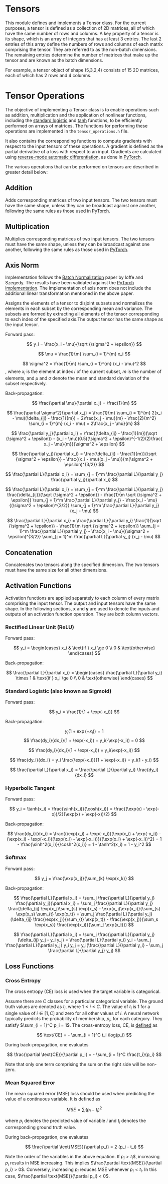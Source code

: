# Tensors

This module defines and implements a Tensor class. For the current purposes, a tensor is defined as a collection of 2D matrices, all of which have the same number of rows and columns. A key property of a tensor is its shape, which is an array of integers that has at least 3 entries. The last 2 entries of this array define the numbers of rows and columns of each matrix comprising the tensor. They are referred to as the non-batch dimensions. The remaining entries determine the number of matrices that make up the tensor and are known as the batch dimensions.

For example, a tensor object of shape (5,3,2,4) consists of 15 2D matrices, each of which has 2 rows and 4 columns.

# Tensor Operations

The objective of implementing a Tensor class is to enable operations such as addition, multiplication and the application of nonlinear functions, including the [standard logistic](https://en.wikipedia.org/wiki/Logistic_function) and [tanh](https://en.wikipedia.org/wiki/Tanh) functions, to be efficiently performed on arrays of matrices. The functions for performing these operations are implemented in the `tensor_operations.h` file.

It also contains the corresponding functions to compute gradients with respect to the input tensors of these operations. A gradient is defined as the partial derivative of a loss with respect to an input. Gradients are calculated using [reverse-mode automatic differentiation](https://en.wikipedia.org/wiki/Automatic_differentiation), as done in [PyTorch](https://pytorch.org/docs/stable/notes/autograd.html).

The various operations that can be performed on tensors are described in greater detail below:

## Addition

Adds corresponding matrices of two input tensors. The two tensors must have the same shape, unless they can be broadcast against one another, following the same rules as those used in [PyTorch](https://pytorch.org/docs/stable/notes/broadcasting.html).

## Multiplication

Multiplies corresponding matrices of two input tensors. The two tensors must have the same shape, unless they can be broadcast against one another, following the same rules as those used in [PyTorch](https://pytorch.org/docs/stable/notes/broadcasting.html).


## Axis Norm

Implementation follows the [Batch Normalization](https://arxiv.org/pdf/1502.03167.pdf) paper by Ioffe and Szegedy. The results have been validated against the [PyTorch implementation](https://docs.pytorch.org/docs/stable/generated/torch.nn.BatchNorm2d.html). The implementation of axis norm does not include the additional linear transformation mentioned in the above paper.

Assigns the elements of a tensor to disjoint subsets and normalizes the elements in each subset by the corresponding mean and variance. The subsets are formed by extracting all elements of the tensor corresponding to each index of the specified axis.The output tensor has the same shape as the input tensor.

Forward pass:

$$
y_i = \frac{x_i - \mu}{\sqrt {\sigma^2 + \epsilon}}
$$

$$
\mu = \frac{1}{m} \sum_{i = 1}^{m} x_i
$$

$$
\sigma^2 = \frac{1}{m} \sum_{i = 1}^{m} (x_i - \mu)^2
$$
, where $x_i$ is the element at index $i$ of the current subset, $m$ is the number of elements, and $\mu$ and $\sigma$ denote the mean and standard deviation of the subset respectively.

Back-propagation:


$$
\frac{\partial \mu}{\partial x_j} = \frac{1}{m}
$$

$$
\frac{\partial \sigma^2}{\partial x_j} = \frac{1}{m} \sum_{i = 1}^{m} 2(x_i - \mu)(\delta_{ij} - \frac{1}{m}) = 2\frac{x_j - \mu}{m} - \frac{2}{m^2} \sum_{i = 1}^{m} (x_i - \mu) = 2\frac{x_j - \mu}{m}
$$

$$
\frac{\partial y_j}{\partial x_i} = \frac{(\delta_{ij} - \frac{1}{m})(\sqrt {\sigma^2 + \epsilon}) - (x_i - \mu)(0.5)(\sigma^2 + \epsilon)^{-1/2}(2)\frac{ x_j - \mu}{m}}{\sigma^2 + \epsilon}
$$

$$
\frac{\partial y_j}{\partial x_i} = \frac{\delta_{ij} - \frac{1}{m}}{\sqrt {\sigma^2 + \epsilon}} - \frac{(x_i - \mu)(x_j - \mu)}{m(\sigma^2 + \epsilon)^{3/2}}
$$

$$
\frac{\partial L}{\partial x_i} = \sum_{j = 1}^m \frac{\partial L}{\partial y_j} \frac{\partial y_j}{\partial x_i}
$$


$$
\frac{\partial L}{\partial x_i} = \sum_{j = 1}^m \frac{\partial L}{\partial y_j} \frac{\delta_{ij}}{\sqrt {\sigma^2 + \epsilon}} - \frac{1}{m \sqrt {\sigma^2 + \epsilon}} \sum_{j = 1}^m \frac{\partial L}{\partial y_j} -  \frac{x_i - \mu}{(\sigma^2 + \epsilon)^{3/2}} \sum_{j = 1}^m \frac{\partial L}{\partial y_j} (x_j - \mu)
$$

$$
\frac{\partial L}{\partial x_i} = \frac{\partial L}{\partial y_i} \frac{1}{\sqrt {\sigma^2 + \epsilon}} - \frac{1}{m \sqrt {\sigma^2 + \epsilon}} \sum_{j = 1}^m \frac{\partial L}{\partial y_j} -  \frac{x_i - \mu}{(\sigma^2 + \epsilon)^{3/2}} \sum_{j = 1}^m \frac{\partial L}{\partial y_j} (x_j - \mu)
$$
## Concatenation

Concatenates two tensors along the specified dimension. The two tensors must have the same size for all other dimensions.

## Activation Functions

Activation functions are applied separately to each column of every matrix comprising the input tensor. The output and input tensors have the same shape. In the following sections, $\mathbf{x}$ and $\mathbf{y}$ are used to denote the inputs and outputs of an activation function operation. They are both column vectors.

### Rectified Linear Unit (ReLU)

Forward pass:

$$
y_i = \begin{cases}
x_i & \text{if } x_i \ge 0 \\
0 & \text{otherwise}
\end{cases}
$$

Back-propagation:

$$
\frac{\partial L}{\partial x_i} = \begin{cases}
\frac{\partial L}{\partial y_i} \times 1 & \text{if } x_i \ge 0 \\
0 & \text{otherwise}
\end{cases}
$$

### Standard Logistic (also known as Sigmoid)

Forward pass:

$$
y_i = \frac{1}{1 + \exp(-x_i)}
$$

Back-propagation:


$$
y_i(1 + \exp(-x_i)) = 1
$$
$$
\frac{dy_i}{dx_i}(1 + \exp(-x_i)) + y_i(-\exp(-x_i)) = 0
$$

$$
\frac{dy_i}{dx_i}(1 + \exp(-x_i)) = y_i(\exp(-x_i))
$$

$$
\frac{dy_i}{dx_i} = y_i \frac{\exp(-x_i)}{1 + \exp(-x_i)} = y_i(1 - y_i)
$$


$$
\frac{\partial L}{\partial x_i} = \frac{\partial L}{\partial y_i} \frac{dy_i}{dx_i}
$$

### Hyperbolic Tangent

Forward pass:

$$
y_i = \tanh(x_i) = \frac{\sinh(x_i)}{\cosh(x_i)} = \frac{(\exp(x) - \exp(-x))/2}{\exp(x) + \exp(-x))/2}
$$

Back-propagation:

$$
\frac{dy_i}{dx_i} = \frac{(\exp(x_i) + \exp(-x_i))(\exp(x_i) + \exp(-x_i)) - (\exp(x_i) - \exp(-x_i))(\exp(x_i) - \exp(-x_i))}{(\exp(x_i) + \exp(-x_i))^2} = 1 - \frac{\sinh^2(x_i)}{\cosh^2(x_i)} = 1 - \tanh^2(x_i) = 1 - y_i^2
$$

### Softmax

Forward pass:

$$
y_j = \frac{\exp(x_j)}{\sum_{k} \exp(x_k)}
$$

Back-propagation:

$$
\frac{\partial L}{\partial x_i} = \sum_j \frac{\partial L}{\partial y_j} \frac{\partial y_j}{\partial x_i} = \sum_j \frac{\partial L}{\partial y_j} \frac{\delta_{ij} \exp(x_j)\sum_{s} \exp(x_s) - \exp(x_j)\exp(x_i)}{\sum_{s} \exp(x_s) \sum_{t} \exp(x_t)} = \sum_j \frac{\partial L}{\partial y_j} (\delta_{ij} \frac{\exp(x_j)}{\sum_{t} \exp(x_t)} - \frac{\exp(x_j)}{\sum_s \exp(x_s)} \frac{\exp(x_i)}{\sum_t \exp(x_t)})
$$

$$
\frac{\partial L}{\partial x_i} = \sum_j \frac{\partial L}{\partial y_j} (\delta_{ij} y_j - y_i y_j) = \frac{\partial L}{\partial y_i} y_i - \sum_j \frac{\partial L}{\partial y_j} y_i y_j = y_i(\frac{\partial L}{\partial y_i} - \sum_j \frac{\partial L}{\partial y_j} y_j)
$$

## Loss Functions

### Cross Entropy

The cross entropy (CE) loss is used when the target variable is categorical.

Assume there are $C$ classes for a particular categorical variable. The ground truth values are denoted as $t_i$, where $1 \le i \le C$. The value of $t_i$ is 1 for a single value of $i \in [1, C]$ and zero for all other values of $i$. A neural network typically predicts the probability of membership, $p_i$, for each category. They satisfy $\sum_{i = 1}^C p_i = 1$. The cross-entropy loss, CE, is [defined](https://medium.com/@chris.p.hughes10/a-brief-overview-of-cross-entropy-loss-523aa56b75d5) as

$$
\text{CE} = - \sum_{i = 1}^C t_i \log(p_i)
$$

During back-propagation, one evaluates

$$
\frac{\partial \text{CE}}{\partial p_i} = - \sum_{i = 1}^C \frac{t_i}{p_i}
$$

Note that only one term comprising the sum on the right side will be non-zero.


### Mean Squared Error

The mean squared error (MSE) loss should be used when predicting the value of a continuous variable. It is defined as

$$
MSE = \sum_{i} (p_i - t_i)^2
$$

where $p_i$ denotes the predicted value of variable $i$ and $t_i$ denotes the corresponding ground truth value.

During back-propagation, one evaluates

$$
\frac{\partial \text{MSE}}{\partial p_i} =  2 (p_i - t_i)
$$

Note the order of the variables in the above equation. If $p_i > t_i$$, increasing $p_i$ results in MSE increasing. This implies $\frac{\partial \text{MSE}}{\partial p_i} > 0$. Conversely, increasing $p_i$ reduces MSE whenever $p_i < t_i$. In this case, $\frac{\partial \text{MSE}}{\partial p_i} < 0$.
